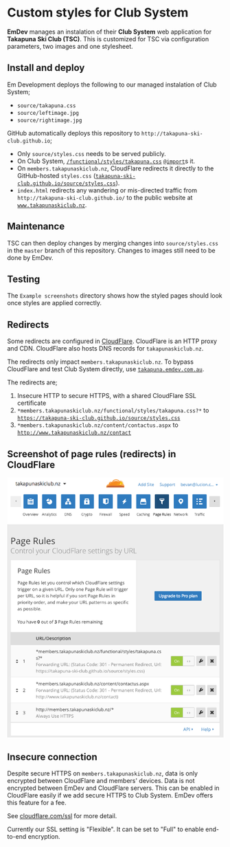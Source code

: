 # Custom styles for Club System

**EmDev** manages an instalation of their **Club System** web application for **Takapuna Ski Club (TSC)**.  This is customized for TSC via configuration parameters, two images and one stylesheet.

## Install and deploy

Em Development deploys the following to our managed instalation of Club System;

- `source/takapuna.css`
- `source/leftimage.jpg`
- `source/rightimage.jpg`

GitHub automatically deploys this repository to `http://takapuna-ski-club.github.io`;

- Only `source/styles.css` needs to be served publicly.
- On Club System, [`/functional/styles/takapuna.css`](http://takapuna.emdev.com.au/functional/styles/takapuna.css) [`@import`](https://developer.mozilla.org/en/docs/Web/CSS/@import)s it.
- On `members.takapunaskiclub.nz`, CloudFlare redirects it directly to the GitHub-hosted `styles.css` ([`takapuna-ski-club.github.io/source/styles.css`](http://takapuna-ski-club.github.io/source/styles.css)).
- `index.html` redirects any wandering or mis-directed traffic from `http://takapuna-ski-club.github.io/` to the public website at [`www.takapunaskiclub.nz`](http://www.takapunaskiclub.nz/).

## Maintenance

TSC can then deploy changes by merging changes into `source/styles.css` in the `master` branch of this repository.  Changes to images still need to be done by EmDev.

## Testing

The `Example screenshots` directory shows how the styled pages should look once styles are applied correctly.

## Redirects

Some redirects are configured in [CloudFlare](https://www.cloudflare.com/a/page-rules/takapunaskiclub.nz).  CloudFlare is an HTTP proxy and CDN. CloudFlare also hosts DNS records for `takapunaskiclub.nz`.

The redirects only impact `members.takapunaskiclub.nz`.  To bypass CloudFlare and test Club System directly, use [`takapuna.emdev.com.au`](http://takapuna.emdev.com.au/).

The redirects are;

1. Insecure HTTP to secure HTTPS, with a shared CloudFlare SSL certificate
2. `*members.takapunaskiclub.nz/functional/styles/takapuna.css?*` to [`https://takapuna-ski-club.github.io/source/styles.css`](https://takapuna-ski-club.github.io/styles.css)
3. `*members.takapunaskiclub.nz/content/contactus.aspx` to [`http://www.takapunaskiclub.nz/contact`](http://www.takapunaskiclub.nz/contact)

## Screenshot of page rules (redirects) in CloudFlare
![Screenshot of page rules (redirects) in CloudFlare](CloudFlare-PageRules-Screenshot.png)

## Insecure connection

Despite secure HTTPS on `members.takapunaskiclub.nz`, data is only encrypted between CloudFlare and members' devices.  Data is not encrypted between EmDev and CloudFlare servers.  This can be enabled in CloudFlare easily if we add secure HTTPS to Club System.  EmDev offers this feature for a fee.

See [cloudflare.com/ssl](https://www.cloudflare.com/ssl/) for more detail.

Currently our SSL setting is "Flexible".  It can be set to "Full" to enable end-to-end encryption.
